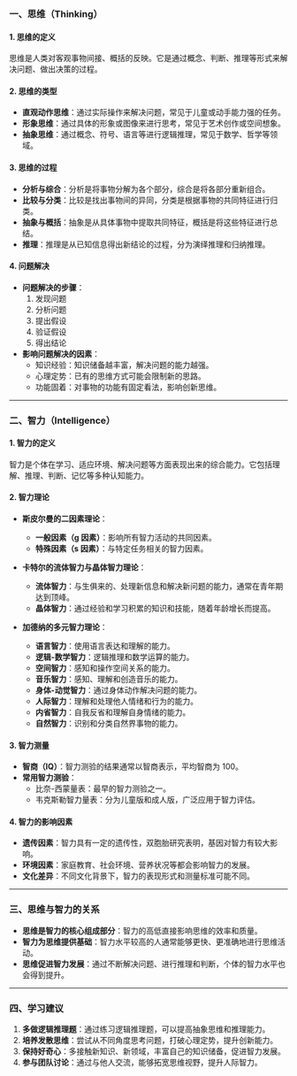 ### 一、思维（Thinking）

#### 1. 思维的定义

思维是人类对客观事物间接、概括的反映。它是通过概念、判断、推理等形式来解决问题、做出决策的过程。

#### 2. 思维的类型

- **直观动作思维**：通过实际操作来解决问题，常见于儿童或动手能力强的任务。
- **形象思维**：通过具体的形象或图像来进行思考，常见于艺术创作或空间想象。
- **抽象思维**：通过概念、符号、语言等进行逻辑推理，常见于数学、哲学等领域。

#### 3. 思维的过程

- **分析与综合**：分析是将事物分解为各个部分，综合是将各部分重新组合。
- **比较与分类**：比较是找出事物间的异同，分类是根据事物的共同特征进行归类。
- **抽象与概括**：抽象是从具体事物中提取共同特征，概括是将这些特征进行总结。
- **推理**：推理是从已知信息得出新结论的过程，分为演绎推理和归纳推理。

#### 4. 问题解决

- **问题解决的步骤**：
  1. 发现问题
  2. 分析问题
  3. 提出假设
  4. 验证假设
  5. 得出结论
- **影响问题解决的因素**：
  - 知识经验：知识储备越丰富，解决问题的能力越强。
  - 心理定势：已有的思维方式可能会限制新的思路。
  - 功能固着：对事物的功能有固定看法，影响创新思维。

---

### 二、智力（Intelligence）

#### 1. 智力的定义

智力是个体在学习、适应环境、解决问题等方面表现出来的综合能力。它包括理解、推理、判断、记忆等多种认知能力。

#### 2. 智力理论

- **斯皮尔曼的二因素理论**：
  - **一般因素（g 因素）**：影响所有智力活动的共同因素。
  - **特殊因素（s 因素）**：与特定任务相关的智力因素。
- **卡特尔的流体智力与晶体智力理论**：

  - **流体智力**：与生俱来的、处理新信息和解决新问题的能力，通常在青年期达到顶峰。
  - **晶体智力**：通过经验和学习积累的知识和技能，随着年龄增长而提高。

- **加德纳的多元智力理论**：
  - **语言智力**：使用语言表达和理解的能力。
  - **逻辑-数学智力**：逻辑推理和数学运算的能力。
  - **空间智力**：感知和操作空间关系的能力。
  - **音乐智力**：感知、理解和创造音乐的能力。
  - **身体-动觉智力**：通过身体动作解决问题的能力。
  - **人际智力**：理解和处理他人情绪和行为的能力。
  - **内省智力**：自我反省和理解自身情绪的能力。
  - **自然智力**：识别和分类自然界事物的能力。

#### 3. 智力测量

- **智商（IQ）**：智力测验的结果通常以智商表示，平均智商为 100。
- **常用智力测验**：
  - 比奈-西蒙量表：最早的智力测验之一。
  - 韦克斯勒智力量表：分为儿童版和成人版，广泛应用于智力评估。

#### 4. 智力的影响因素

- **遗传因素**：智力具有一定的遗传性，双胞胎研究表明，基因对智力有较大影响。
- **环境因素**：家庭教育、社会环境、营养状况等都会影响智力的发展。
- **文化差异**：不同文化背景下，智力的表现形式和测量标准可能不同。

---

### 三、思维与智力的关系

- **思维是智力的核心组成部分**：智力的高低直接影响思维的效率和质量。
- **智力为思维提供基础**：智力水平较高的人通常能够更快、更准确地进行思维活动。
- **思维促进智力发展**：通过不断解决问题、进行推理和判断，个体的智力水平也会得到提升。

---

### 四、学习建议

1. **多做逻辑推理题**：通过练习逻辑推理题，可以提高抽象思维和推理能力。
2. **培养发散思维**：尝试从不同角度思考问题，打破心理定势，提升创新能力。
3. **保持好奇心**：多接触新知识、新领域，丰富自己的知识储备，促进智力发展。
4. **参与团队讨论**：通过与他人交流，能够拓宽思维视野，提升人际智力。
